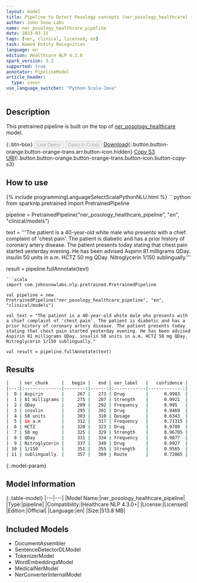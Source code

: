```yaml
---
layout: model
title: Pipeline to Detect Posology concepts (ner_posology_healthcare)
author: John Snow Labs
name: ner_posology_healthcare_pipeline
date: 2023-03-15
tags: [ner, clinical, licensed, en]
task: Named Entity Recognition
language: en
edition: Healthcare NLP 4.3.0
spark_version: 3.2
supported: true
annotator: PipelineModel
article_header:
  type: cover
use_language_switcher: "Python-Scala-Java"
---
```


## Description

This pretrained pipeline is built on the top of [ner_posology_healthcare](https://nlp.johnsnowlabs.com/2021/04/01/ner_posology_healthcare_en.html) model.

{:.btn-box}
<button class="button button-orange" disabled>Live Demo</button>
<button class="button button-orange" disabled>Open in Colab</button>
[Download](https://s3.amazonaws.com/auxdata.johnsnowlabs.com/clinical/models/ner_posology_healthcare_pipeline_en_4.3.0_3.2_1678870448348.zip){:.button.button-orange.button-orange-trans.arr.button-icon.hidden}
[Copy S3 URI](s3://auxdata.johnsnowlabs.com/clinical/models/ner_posology_healthcare_pipeline_en_4.3.0_3.2_1678870448348.zip){:.button.button-orange.button-orange-trans.button-icon.button-copy-s3}

## How to use



<div class="tabs-box" markdown="1">
{% include programmingLanguageSelectScalaPythonNLU.html %}
```python
from sparknlp.pretrained import PretrainedPipeline

pipeline = PretrainedPipeline("ner_posology_healthcare_pipeline", "en", "clinical/models")

text = '''The patient is a 40-year-old white male who presents with a chief complaint of 'chest pain'. The patient is diabetic and has a prior history of coronary artery disease. The patient presents today stating that chest pain started yesterday evening. He has been advised Aspirin 81 milligrams QDay. insulin 50 units in a.m. HCTZ 50 mg QDay. Nitroglycerin 1/150 sublingually.'''

result = pipeline.fullAnnotate(text)
```
```scala
import com.johnsnowlabs.nlp.pretrained.PretrainedPipeline

val pipeline = new PretrainedPipeline("ner_posology_healthcare_pipeline", "en", "clinical/models")

val text = "The patient is a 40-year-old white male who presents with a chief complaint of 'chest pain'. The patient is diabetic and has a prior history of coronary artery disease. The patient presents today stating that chest pain started yesterday evening. He has been advised Aspirin 81 milligrams QDay. insulin 50 units in a.m. HCTZ 50 mg QDay. Nitroglycerin 1/150 sublingually."

val result = pipeline.fullAnnotate(text)
```
</div>

## Results

```bash
|    | ner_chunk     |   begin |   end | ner_label   |   confidence |
|---:|:--------------|--------:|------:|:------------|-------------:|
|  0 | Aspirin       |     267 |   273 | Drug        |      0.9983  |
|  1 | 81 milligrams |     275 |   287 | Strength    |      0.9921  |
|  2 | QDay          |     289 |   292 | Frequency   |      0.995   |
|  3 | insulin       |     295 |   301 | Drug        |      0.9469  |
|  4 | 50 units      |     303 |   310 | Dosage      |      0.6343  |
|  5 | in a.m        |     312 |   317 | Frequency   |      0.71315 |
|  6 | HCTZ          |     320 |   323 | Drug        |      0.9789  |
|  7 | 50 mg         |     325 |   329 | Strength    |      0.96705 |
|  8 | QDay          |     331 |   334 | Frequency   |      0.9877  |
|  9 | Nitroglycerin |     337 |   349 | Drug        |      0.9927  |
| 10 | 1/150         |     351 |   355 | Strength    |      0.9565  |
| 11 | sublingually. |     357 |   369 | Route       |      0.72065 |
```

{:.model-param}
## Model Information

{:.table-model}
|---|---|
|Model Name:|ner_posology_healthcare_pipeline|
|Type:|pipeline|
|Compatibility:|Healthcare NLP 4.3.0+|
|License:|Licensed|
|Edition:|Official|
|Language:|en|
|Size:|513.8 MB|

## Included Models

- DocumentAssembler
- SentenceDetectorDLModel
- TokenizerModel
- WordEmbeddingsModel
- MedicalNerModel
- NerConverterInternalModel